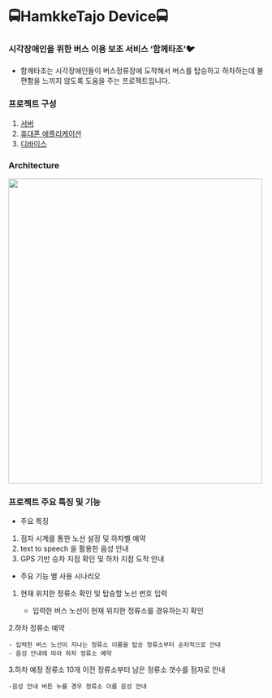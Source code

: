# :oncoming_bus:HamkkeTajo Device:oncoming_bus:


### 시각장애인을 위한 버스 이용 보조 서비스 ‘함께타조’:bird:
- 함께타조는 시각장애인들이 버스정류장에 도착해서 버스를 탑승하고 하차하는데 불편함을 느끼지 않도록 도움을 주는 프로젝트입니다.


### 프로젝트 구성
1. [서버](https://github.com/yangjae33/tajo_backend)
2. [휴대폰 애플리케이션](https://github.com/seungyeonchoi/tajo_frontend)
3. [디바이스](https://github.com/yyoonsahng/tajo_device/wiki)


### Architecture
<img src="https://user-images.githubusercontent.com/48347010/92088064-59620800-ee07-11ea-8ca7-ba0b4852c31a.png" width="500" height="600"/>


### 프로젝트 주요 특징 및 기능



- 주요 특징

1. 점자 시계를 통한 노선 설정 및 하차벨 예약
2. text to speech 을 활용한 음성 안내
3. GPS 기반 승차 지점 확인 및 하차 지점 도착 안내



- 주요 기능 별 사용 시나리오

1. 현재 위치한 정류소 확인 및 탑승할 노선 번호 입력

    - 입력한 버스 노선이 현재 위치한 정류소를 경유하는지 확인

2.하차 정류소 예약

    - 입력한 버스 노선이 지나는 정류소 이름을 탑승 정류소부터 순차적으로 안내
    - 음성 안내에 따라 하차 정류소 예약

3.하차 예정 정류소 10개 이전 정류소부터 남은 정류소 갯수를 점자로 안내

    -음성 안내 버튼 누를 경우 정류소 이름 음성 안내


